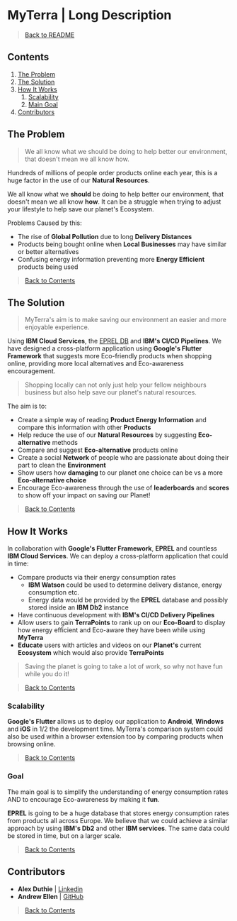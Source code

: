 # MyTerra | Long Description

> [Back to README](#../README.md)

## Contents

1. [The Problem](#the-problem)
1. [The Solution](#the-solution)
1. [How It Works](#how-it-works)
    1. [Scalability](#scalability)
    1. [Main Goal](#main-goal)
1. [Contributors](#contributors)

## The Problem

> We all know what we should be doing to help better our environment, that doesn't mean we all know how.

Hundreds of millions of people order products online each year, this is a huge factor in the use of our **Natural Resources**.

We all know what we **should** be doing to help better our environment, that doesn't mean we all know **how**. It can be a struggle when trying to adjust your lifestyle to help save our planet's Ecosystem.

Problems Caused by this:

* The rise of **Global Pollution** due to long **Delivery Distances**
* Products being bought online when **Local Businesses** may have similar or better alternatives
* Confusing energy information preventing more **Energy Efficient** products being used

> [Back to Contents](#contents)

## The Solution

> MyTerra's aim is to make saving our environment an easier and more enjoyable experience.

Using **IBM Cloud Services**, the <a href="https://ec.europa.eu/info/energy-climate-change-environment/standards-tools-and-labels/products-labelling-rules-and-requirements/energy-label-and-ecodesign/product-database_en">EPREL DB</a> and **IBM's CI/CD Pipelines**. We have designed a cross-platform application using **Google's Flutter Framework** that suggests more Eco-friendly products when shopping online, providing more local alternatives and Eco-awareness encouragement.

> Shopping locally can not only just help your fellow neighbours business but also help save our planet's natural resources.

The aim is to:

* Create a simple way of reading **Product Energy Information** and compare this information with other **Products** 
* Help reduce the use of our **Natural Resources** by suggesting **Eco-alternative** methods
* Compare and suggest **Eco-alternative** products online
* Create a social **Network** of people who are passionate about doing their part to clean the **Environment**
* Show users how **damaging** to our planet one choice can be vs a more **Eco-alternative choice**
* Encourage Eco-awareness through the use of **leaderboards** and **scores** to show off your impact on saving our Planet!

> [Back to Contents](#contents)

## How It Works

In collaboration with **Google's Flutter Framework**, **EPREL** and countless **IBM Cloud Services**. We can deploy a cross-platform application that could in time:

* Compare products via their energy consumption rates
    * **IBM Watson** could be used to determine delivery distance, energy consumption etc.
    * Energy data would be provided by the **EPREL** database and possibly stored inside an **IBM Db2** instance
* Have continuous development with **IBM's CI/CD Delivery Pipelines**
* Allow users to gain **TerraPoints** to rank up on our **Eco-Board** to display how energy efficient and Eco-aware they have been while using **MyTerra**
* **Educate** users with articles and videos on our **Planet's** current **Ecosystem** which would also provide **TerraPoints**

> Saving the planet is going to take a lot of work, so why not have fun while you do it!

> [Back to Contents](#contents)

### Scalability

**Google's Flutter** allows us to deploy our application to **Android**, **Windows** and **iOS** in 1/2 the development time. MyTerra's comparison system could also be used within a browser extension too by comparing products when browsing online.

> [Back to Contents](#contents)

### Goal

The main goal is to simplify the understanding of energy consumption rates AND to encourage Eco-awareness by making it **fun**.

**EPREL** is going to be a huge database that stores energy consumption rates from products all across Europe. We believe that we could achieve a similar approach by using **IBM's Db2** and other **IBM services**. The same data could be stored in time, but on a larger scale.

> [Back to Contents](#contents)

## Contributors

* **Alex Duthie** | <a href="https://www.linkedin.com/in/alexduthielnkdn/">Linkedin</a>
* **Andrew Ellen** | <a href="https://github.com/AndrewEllen">GitHub</a>

> [Back to Contents](#contents)